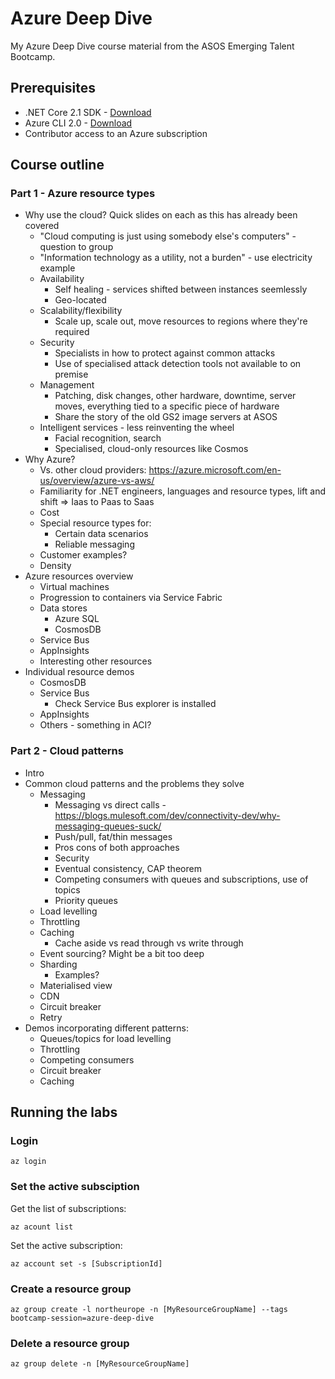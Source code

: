 # Azure Deep Dive

My Azure Deep Dive course material from the ASOS Emerging Talent Bootcamp.

## Prerequisites

* .NET Core 2.1 SDK - [Download](https://www.microsoft.com/net/download/dotnet-core/2.1)
* Azure CLI 2.0 - [Download](https://docs.microsoft.com/en-us/cli/azure/install-azure-cli?view=azure-cli-latest)
* Contributor access to an Azure subscription

## Course outline

### Part 1 - Azure resource types

* Why use the cloud? Quick slides on each as this has already been covered
    * "Cloud computing is just using somebody else's computers" - question to group
    * "Information technology as a utility, not a burden" - use electricity example
    * Availability
        * Self healing - services shifted between instances seemlessly 
        * Geo-located
    * Scalability/flexibility
        * Scale up, scale out, move resources to regions where they're required
    * Security
        * Specialists in how to protect against common attacks
        * Use of specialised attack detection tools not available to on premise 
    * Management
        * Patching, disk changes, other hardware, downtime, server moves, everything tied to a specific piece of hardware
        * Share the story of the old GS2 image servers at ASOS
    * Intelligent services - less reinventing the wheel
        * Facial recognition, search
        * Specialised, cloud-only resources like Cosmos
* Why Azure? 
    * Vs. other cloud providers: https://azure.microsoft.com/en-us/overview/azure-vs-aws/
    * Familiarity for .NET engineers, languages and resource types, lift and shift => Iaas to Paas to Saas
    * Cost
    * Special resource types for:
        * Certain data scenarios
        * Reliable messaging
    * Customer examples?
    * Density
* Azure resources overview
    * Virtual machines
    * Progression to containers via Service Fabric
    * Data stores
        * Azure SQL
        * CosmosDB
    * Service Bus
    * AppInsights
    * Interesting other resources
* Individual resource demos
    * CosmosDB
    * Service Bus
        * Check Service Bus explorer is installed
    * AppInsights
    * Others - something in ACI?

### Part 2 - Cloud patterns

* Intro
* Common cloud patterns and the problems they solve 
    * Messaging
        * Messaging vs direct calls - https://blogs.mulesoft.com/dev/connectivity-dev/why-messaging-queues-suck/
        * Push/pull, fat/thin messages
        * Pros cons of both approaches
        * Security
        * Eventual consistency, CAP theorem
        * Competing consumers with queues and subscriptions, use of topics
        * Priority queues
    * Load levelling
    * Throttling
    * Caching
        * Cache aside vs read through vs write through
    * Event sourcing? Might be a bit too deep
    * Sharding
        * Examples?
    * Materialised view
    * CDN
    * Circuit breaker
    * Retry
* Demos incorporating different patterns:
    * Queues/topics for load levelling
    * Throttling
    * Competing consumers
    * Circuit breaker
    * Caching 

## Running the labs

### Login

`az login`

### Set the active subsciption

Get the list of subscriptions:

`az acount list`

Set the active subscription:

`az account set -s [SubscriptionId]`

### Create a resource group

`az group create -l northeurope -n [MyResourceGroupName] --tags bootcamp-session=azure-deep-dive`

### Delete a resource group

`az group delete -n [MyResourceGroupName]`